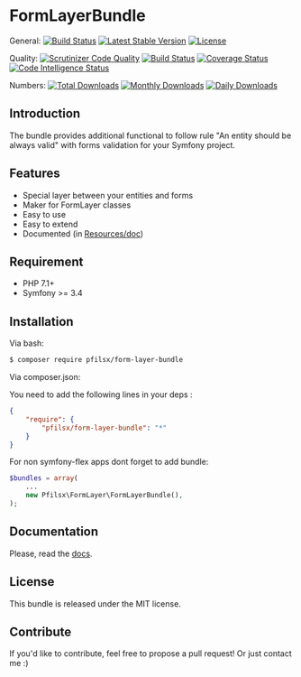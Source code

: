 FormLayerBundle
==============
General:
[![Build Status](https://travis-ci.com/pfilsx/FormLayerBundle.svg?branch=master)](https://travis-ci.com/pfilsx/FormLayerBundle)
[![Latest Stable Version](https://poser.pugx.org/pfilsx/form-layer-bundle/v/stable)](https://packagist.org/packages/pfilsx/form-layer-bundle)
[![License](https://poser.pugx.org/pfilsx/form-layer-bundle/license)](https://packagist.org/packages/pfilsx/form-layer-bundle)

Quality:
[![Scrutinizer Code Quality](https://scrutinizer-ci.com/g/pfilsx/FormLayerBundle/badges/quality-score.png?b=master)](https://scrutinizer-ci.com/g/pfilsx/FormLayerBundle/?branch=master)
[![Build Status](https://scrutinizer-ci.com/g/pfilsx/FormLayerBundle/badges/build.png?b=master)](https://scrutinizer-ci.com/g/pfilsx/FormLayerBundle/build-status/master)
[![Coverage Status](https://coveralls.io/repos/github/pfilsx/FormLayerBundle/badge.svg?branch=master)](https://coveralls.io/github/pfilsx/FormLayerBundle?branch=master)
[![Code Intelligence Status](https://scrutinizer-ci.com/g/pfilsx/FormLayerBundle/badges/code-intelligence.svg?b=master)](https://scrutinizer-ci.com/code-intelligence)

Numbers:
[![Total Downloads](https://poser.pugx.org/pfilsx/form-layer-bundle/downloads)](https://packagist.org/packages/pfilsx/form-layer-bundle)
[![Monthly Downloads](https://poser.pugx.org/pfilsx/form-layer-bundle/d/monthly)](https://packagist.org/packages/pfilsx/form-layer-bundle)
[![Daily Downloads](https://poser.pugx.org/pfilsx/form-layer-bundle/d/daily)](https://packagist.org/packages/pfilsx/form-layer-bundle)



Introduction
------------

The bundle provides additional functional to follow rule "An entity should be always valid" with forms validation for your Symfony project.

Features
--------
* Special layer between your entities and forms
* Maker for FormLayer classes
* Easy to use
* Easy to extend
* Documented (in [Resources/doc](https://github.com/pfilsx/FormLayerBundle/blob/master/src/Resources/doc/index.rst))

Requirement
-----------
* PHP 7.1+
* Symfony >= 3.4

Installation
------------

Via bash:
```bash
$ composer require pfilsx/form-layer-bundle
```
Via composer.json:

You need to add the following lines in your deps :
```json
{
    "require": {
        "pfilsx/form-layer-bundle": "*"
    }
}
```

For non symfony-flex apps dont forget to add bundle:
``` php
$bundles = array(
    ...
    new Pfilsx\FormLayer\FormLayerBundle(),
);
```

Documentation
-------------

Please, read the [docs](https://github.com/pfilsx/FormLayerBundle/tree/master/src/Resources/doc).

License
-------

This bundle is released under the MIT license.

Contribute
----------

If you'd like to contribute, feel free to propose a pull request! Or just contact me :) 
